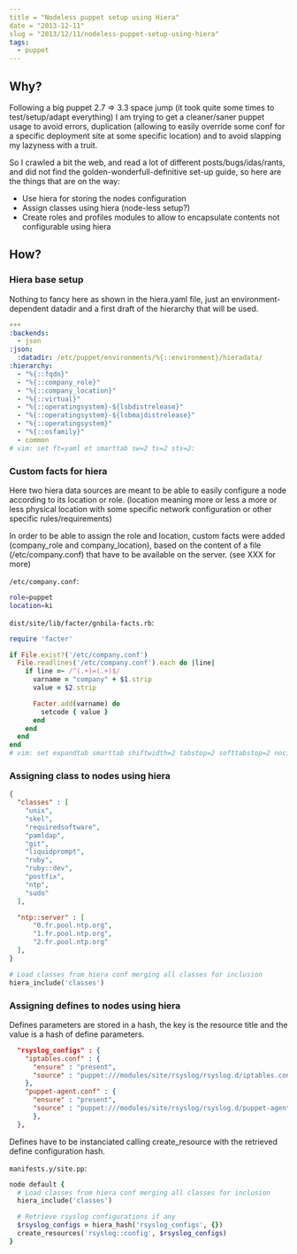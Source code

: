 ```yaml
---
title = "Nodeless puppet setup using Hiera"
date = "2013-12-11"
slug = "2013/12/11/nodeless-puppet-setup-using-hiera"
tags:
  - puppet
---
```


## Why?

Following a big puppet 2.7 => 3.3 space jump (it took quite some times
to test/setup/adapt everything) I am trying to get a cleaner/saner
puppet usage to avoid errors, duplication (allowing to easily override
some conf for a specific deployment site at some specific location) and
to avoid slapping my lazyness with a truit.

So I crawled a bit the web, and read a lot of different
posts/bugs/idas/rants, and did not find the golden-wonderfull-definitive
set-up guide, so here are the things that are on the way:

- Use hiera for storing the nodes configuration
- Assign classes using hiera (node-less setup?)
- Create roles and profiles modules to allow to encapsulate contents not
  configurable using hiera

## How?

### Hiera base setup

Nothing to fancy here as shown in the hiera.yaml file, just an
environment-dependent datadir and a first draft of the hierarchy that
will be used.

``` yaml hiera.yaml
+++
:backends:
  - json
:json:
  :datadir: /etc/puppet/environments/%{::environment}/hieradata/
:hierarchy:
  - "%{::fqdn}"
  - "%{::company_role}"
  - "%{::company_location}"
  - "%{::virtual}"
  - "%{::operatingsystem}-${lsbdistrelease}"
  - "%{::operatingsystem}-${lsbmajdistrelease}"
  - "%{::operatingsystem}"
  - "%{::osfamily}"
  - common
# vim: set ft=yaml et smarttab sw=2 ts=2 sts=2:
```

### Custom facts for hiera

Here two hiera data sources are meant to be able to easily configure a
node according to its location or role. (location meaning more or
less a more or less physical location with some specific network
configuration or other specific rules/requirements)

In order to be able to assign the role and location, custom facts were
added (company_role and company_location), based on the content of a
file  (/etc/company.conf) that have to be available on the server. (see
XXX for more)

`/etc/company.conf`:

```sh
role=puppet
location=ki
```

`dist/site/lib/facter/gnbila-facts.rb`:

```ruby
require 'facter'

if File.exist?('/etc/company.conf')
  File.readlines('/etc/company.conf').each do |line|
    if line =~ /^(.+)=(.+)$/
      varname = "company" + $1.strip
      value = $2.strip

      Facter.add(varname) do
        setcode { value }
      end
    end
  end
end
# vim: set expandtab smarttab shiftwidth=2 tabstop=2 softtabstop=2 nocindent noautoindent:
```

### Assigning class to nodes using hiera

``` json hieradata/common.json
{
  "classes" : [
    "unix",
    "skel",
    "requiredsoftware",
    "pamldap",
    "git",
    "liquidprompt",
    "ruby",
    "ruby::dev",
    "postfix",
    "ntp",
    "sudo"
  ],

  "ntp::server" : [
      "0.fr.pool.ntp.org",
      "1.fr.pool.ntp.org",
      "2.fr.pool.ntp.org"
  ],
}
```

``` ruby manifests/site.pp
# Load classes from hiera conf merging all classes for inclusion
hiera_include('classes')
```

### Assigning defines to nodes using hiera

Defines parameters are stored in a hash, the key is the resource
title and the value is a hash of define parameters.

``` json hieradata/common.json
  "rsyslog_configs" : {
    "iptables.conf" : {
      "ensure" : "present",
      "source" : "puppet:///modules/site/rsyslog/rsyslog.d/iptables.conf"
    },
    "puppet-agent.conf" : {
      "ensure" : "present",
      "source" : "puppet:///modules/site/rsyslog/rsyslog.d/puppet-agent.conf"
      },
  },
```

Defines have to be instanciated calling create_resource with the
retrieved define configuration hash.

`manifests.y/site.pp`:

```ruby
node default {
  # Load classes from hiera conf merging all classes for inclusion
  hiera_include('classes')

  # Retrieve rsyslog configurations if any
  $rsyslog_configs = hiera_hash('rsyslog_configs', {})
  create_resources('rsyslog::config', $rsyslog_configs)
}
```

